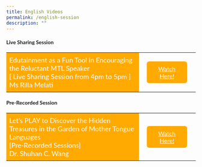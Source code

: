 ```yaml
---
title: English Videos
permalink: /english-session
description: ""
---
```

<html>
<head>
<style>
	.btn1{
	font-size: 16px;
    font-family:Lato,sans-serif;
    background-color: #fa0;
    padding: 10px 13px;
    margin: -5px 13px;
    border-radius: 6px;
    width: 60%;
    text-align: center;
	display:block;
	}
	 .btn1:hover {
background-color: lightgrey;!important;
}
.content a {
margin-bottom:0rem;
text-decoration:none;
}
@media only screen and (max-width: 600px) {
	.btn1 {
	  width:74%
	}
}
</style>
</head>
<body>
	<h4 style="font-family:Lato,sans-serif;"><b>Live Sharing Session</b></h4>
	<table style="border-collapse: collapse;
  width: 100%;">
  <tr>
    <td style="border: none; width: 70%;
  text-align: left;padding: 8px;background-color:#fa0;color:#fff;font-family:Lato,sans-serif;font-size: 18px;">Edutainment as a Fun Tool in Encouraging the Reluctant MTL Speaker<br/>
  [ Live Sharing Session from 4pm to 5pm ]<br/>
Ms Rilla Melati
		<br/>
        </td>
    <td style="border: none;
  text-align: left;padding: 8px;width: 30%;font-family:Lato,sans-serif;">
 <a href="/Ms-Rilla-Melati" class="btn1" style="color:#fff;">Watch Here!</a>
</td>
    </tr>
</table>
<h4 style="font-family:Lato,sans-serif;">Pre-Recorded Session</h4>
<table style="border-collapse: collapse;
  width: 100%;">
  <tr>
    <td style="border: none; width: 70%;
  text-align: left;padding: 8px;background-color:#fa0;color:#fff;font-family:Lato,sans-serif;font-size: 18px;">Let’s PLAY to Discover the Hidden Treasures in the Garden of Mother Tongue Languages<br/>
  [Pre-Recorded Sessions]<br/>
Dr. Shuhan C. Wang<br/>
     </td>
    <td style="border: none;
  text-align: left;padding: 8px;width: 30%;">
 <a href="/Dr-Shuhan-C-Wang" class="btn1" style="color:#fff;font-family:Lato,sans-serif;">Watch Here!</a>
</td>
    </tr>
</table>
	</body>
</html>